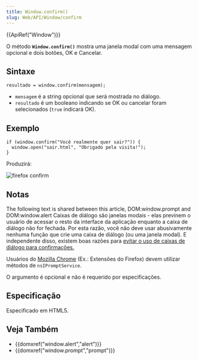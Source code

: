 ```yaml
---
title: Window.confirm()
slug: Web/API/Window/confirm
---
```


{{ApiRef("Window")}}

O método **`Window.confirm()`** mostra uma janela modal com uma mensagem opcional e dois botões, OK e Cancelar.

## Sintaxe

```
resultado = window.confirm(mensagem);
```

- `mensagem` é a string opcional que será mostrada no diálogo.
- `resultado` é um booleano indicando se OK ou cancelar foram selecionados (`true` indicará OK).

## Exemplo

```
if (window.confirm("Você realmente quer sair?")) {
  window.open("sair.html", "Obrigado pela visita!");
}
```

Produzirá:

![firefox confirm](https://mdn.mozillademos.org/files/7163/firefoxcomfirmdialog_zpsf00ec381.png)

## Notas

The following text is shared between this article, DOM:window\.prompt and DOM:window\.alert Caixas de diálogo são janelas modais - elas previnem o usuário de acessar o resto da interface da aplicação enquanto a caixa de diálogo não for fechada. Por esta razão, você não deve usar abusivamente nenhuma função que crie uma caixa de diálogo (ou uma janela modal). E independente disso, existem boas razões para [evitar o uso de caixas de diálogo para confirmações.](http://alistapart.com/article/neveruseawarning)

Usuários do [Mozilla Chrome](/pt-BR/Chrome) (Ex.: Extensões do Firefox) devem utilizar métodos de `nsIPromptService`.

O argumento é opcional e não é requerido por especificações.

## Especificação

Especificado em HTML5.

## Veja Também

- {{domxref("window.alert","alert")}}
- {{domxref("window.prompt","prompt")}}
